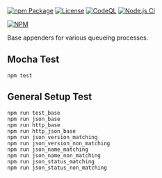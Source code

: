 
[![npm Package](https://img.shields.io/npm/v/base-queue.svg)](https://www.npmjs.org/package/base-queue)
[![License](https://img.shields.io/npm/l/base-queue.svg)](https://github.com/jman717/base-queue/blob/master/LICENSE)
[![CodeQL](https://github.com/jman717/base-queue/actions/workflows/actions.yml/badge.svg)](https://github.com/jman717/base-queue/actions/workflows/actions.yml)
[![Node.js CI](https://github.com/jman717/base-queue/actions/workflows/node.js.yml/badge.svg)](https://github.com/jman717/base-queue/actions/workflows/node.js.yml)

[![NPM](https://nodei.co/npm/base-queue.png?downloads=true&downloadRank=true&stars=true)](https://nodei.co/npm/base-queue/)

Base appenders for various queueing processes.

Mocha Test
---------
```
npm test
```

General Setup Test
---------
```
npm run test_base
npm run json_base
npm run http_base
npm run http_json_base
npm run json_version_matching
npm run json_version_non_matching
npm run json_name_matching
npm run json_name_non_matching
npm run json_status_matching
npm run json_status_non_matching

```